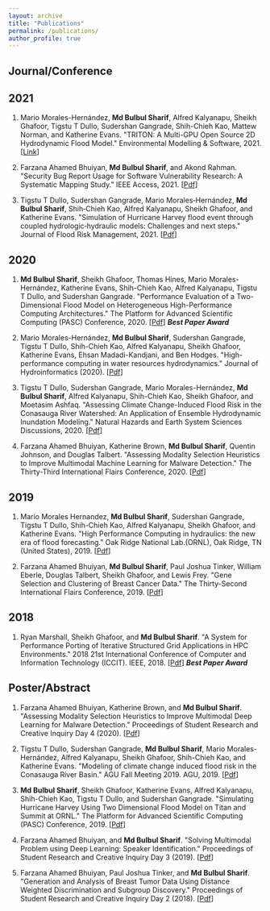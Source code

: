 ```yaml
---
layout: archive
title: "Publications"
permalink: /publications/
author_profile: true
---
```


## Journal/Conference

## 2021

1. Mario Morales-Hernández, **Md Bulbul Sharif**, Alfred Kalyanapu, Sheikh Ghafoor, Tigstu T Dullo, Sudershan Gangrade, Shih-Chieh Kao, Mattew Norman, and Katherine Evans. "TRITON: A Multi-GPU Open Source 2D Hydrodynamic Flood Model." Environmental Modelling & Software, 2021. [[Link](https://www.sciencedirect.com/science/article/abs/pii/S1364815221000773)]

2. Farzana Ahamed Bhuiyan, **Md Bulbul Sharif**, and Akond Rahman. "Security Bug Report Usage for Software Vulnerability Research: A Systematic Mapping Study." IEEE Access, 2021. [[Pdf](https://ieeexplore.ieee.org/stamp/stamp.jsp?arnumber=9350573)]

3. Tigstu T Dullo, Sudershan Gangrade, Mario Morales‐Hernández, **Md Bulbul Sharif**, Shih‐Chieh Kao, Alfred Kalyanapu, Sheikh Ghafoor, and Katherine Evans. "Simulation of Hurricane Harvey flood event through coupled hydrologic‐hydraulic models: Challenges and next steps." Journal of Flood Risk Management, 2021. [[Pdf](https://onlinelibrary.wiley.com/doi/pdfdirect/10.1111/jfr3.12716)]

## 2020

1. **Md Bulbul Sharif**, Sheikh Ghafoor, Thomas Hines, Mario Morales-Hernández, Katherine Evans, Shih-Chieh Kao, Alfred Kalyanapu, Tigstu T Dullo, and Sudershan Gangrade. "Performance Evaluation of a Two-Dimensional Flood Model on Heterogeneous High-Performance Computing Architectures." The Platform for Advanced Scientific Computing (PASC) Conference, 2020. [[Pdf](https://dl.acm.org/doi/pdf/10.1145/3394277.3401852)] ***Best Paper Award***

2. Mario Morales-Hernández, **Md Bulbul Sharif**, Sudershan Gangrade, Tigstu T Dullo, Shih-Chieh Kao, Alfred Kalyanapu, Sheikh Ghafoor, Katherine Evans, Ehsan Madadi-Kandjani, and Ben Hodges. "High-performance computing in water resources hydrodynamics." Journal of Hydroinformatics (2020). [[Pdf](https://iwaponline.com/jh/article-pdf/22/5/1217/761454/jh0221217.pdf)]

3. Tigstu T Dullo, Sudershan Gangrade, Mario Morales-Hernández, **Md Bulbul Sharif**, Alfred Kalyanapu, Shih-Chieh Kao, Sheikh Ghafoor, and Moetasim Ashfaq. "Assessing Climate Change-Induced Flood Risk in the Conasauga River Watershed: An Application of Ensemble Hydrodynamic Inundation Modeling." Natural Hazards and Earth System Sciences Discussions, 2020. [[Pdf](https://nhess.copernicus.org/preprints/nhess-2020-339/nhess-2020-339.pdf)]

4. Farzana Ahamed Bhuiyan, Katherine Brown, **Md Bulbul Sharif**, Quentin Johnson, and Douglas Talbert. "Assessing Modality Selection Heuristics to Improve Multimodal Machine Learning for Malware Detection." The Thirty-Third International Flairs Conference, 2020. [[Pdf](https://www.aaai.org/ocs/index.php/FLAIRS/FLAIRS20/paper/viewFile/18476/17629)]

## 2019

1. Mario Morales Hernandez, **Md Bulbul Sharif**, Sudershan Gangrade, Tigstu T Dullo, Shih-Chieh Kao, Alfred Kalyanapu, Sheikh Ghafoor, and Katherine Evans. "High Performance Computing in hydraulics: the new era of flood forecasting." Oak Ridge National Lab.(ORNL), Oak Ridge, TN (United States), 2019. [[Pdf](https://www.osti.gov/servlets/purl/1559648)]

2. Farzana Ahamed Bhuiyan, **Md Bulbul Sharif**, Paul Joshua Tinker, William Eberle, Douglas Talbert, Sheikh Ghafoor, and Lewis Frey. "Gene Selection and Clustering of Breast Cancer Data." The Thirty-Second International Flairs Conference, 2019. [[Pdf](https://www.aaai.org/ocs/index.php/FLAIRS/FLAIRS19/paper/viewFile/18184/17305)]

## 2018

1. Ryan Marshall, Sheikh Ghafoor, and **Md Bulbul Sharif**. "A System for Performance Porting of Iterative Structured Grid Applications in HPC Environments." 2018 21st International Conference of Computer and Information Technology (ICCIT). IEEE, 2018. [[Pdf](https://ieeexplore.ieee.org/stamp/stamp.jsp?tp=&arnumber=8631978)] ***Best Paper Award***


## Poster/Abstract

1. Farzana Ahamed Bhuiyan, Katherine Brown, and **Md Bulbul Sharif**. "Assessing Modality Selection Heuristics to Improve Multimodal Deep Learning for Malware Detection." Proceedings of Student Research and Creative Inquiry Day 4 (2020). [[Pdf](https://msharif42.github.io/files/TTU_Poster_2020.pdf)]

2. Tigstu T Dullo, Sudershan Gangrade, **Md Bulbul Sharif**, Mario Morales-Hernández, Alfred Kalyanapu, Sheikh Ghafoor, Shih-Chieh Kao, and Katherine Evans. "Modeling of climate change induced flood risk in the Conasauga River Basin." AGU Fall Meeting 2019. AGU, 2019. [[Pdf](https://www.researchgate.net/profile/Mario_Morales-Hernandez/publication/338569282_Modeling_of_climate_change_induced_flood_risk_in_the_Conasauga_River_Basin/links/5e1d2a15299bf10bc3abedcc/Modeling-of-climate-change-induced-flood-risk-in-the-Conasauga-River-Basin.pdf)]

3. **Md Bulbul Sharif**, Sheikh Ghafoor, Katherine Evans, Alfred Kalyanapu, Shih-Chieh Kao, Tigstu T Dullo, and Sudershan Gangrade. "Simulating Hurricane Harvey Using Two Dimensional Flood Model on Titan and Summit at ORNL." The Platform for Advanced Scientific Computing (PASC) Conference, 2019. [[Pdf](https://msharif42.github.io/files/PASC_Poster_Final.pdf)]

4. Farzana Ahamed Bhuiyan, and **Md Bulbul Sharif**. "Solving Multimodal Problem using Deep Learning: Speaker Identification." Proceedings of Student Research and Creative Inquiry Day 3 (2019). [[Pdf](https://msharif42.github.io/files/TTU_Poster_2019.pdf)]

5. Farzana Ahamed Bhuiyan, Paul Joshua Tinker, and **Md Bulbul Sharif**. "Generation and Analysis of Breast Tumor Data Using Distance Weighted Discrimination and Subgroup Discovery." Proceedings of Student Research and Creative Inquiry Day 2 (2018). [[Pdf](https://msharif42.github.io/files/TTU_Poster_2018.pdf)]
